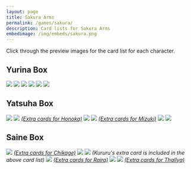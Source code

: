 ```yaml
---
layout: page
title: Sakura Arms
permalink: /games/sakura/
description: Card lists for Sakura Arms
embedimage: /img/embeds/sakura.png
---
```


Click through the preview images for the card list for each character.

<h2>Yurina Box</h2>
<a href="/img/sakura-arms/yurina-box/Himika.png"><img src="/img/sakura-arms/yurina-box/Himika-Preview.png"></a>
<a href="/img/sakura-arms/yurina-box/Oboro.png"><img src="/img/sakura-arms/yurina-box/Oboro-Preview.png"></a>
<a href="/img/sakura-arms/yurina-box/Shinra.png"><img src="/img/sakura-arms/yurina-box/Shinra-Preview.png"></a>
<a href="/img/sakura-arms/yurina-box/Tokoyo.png"><img src="/img/sakura-arms/yurina-box/Tokoyo-Preview.png"></a>
<a href="/img/sakura-arms/yurina-box/Yukihi.png"><img src="/img/sakura-arms/yurina-box/Yukihi-Preview.png"></a>
<a href="/img/sakura-arms/yurina-box/Yurina.png"><img src="/img/sakura-arms/yurina-box/Yurina-Preview.png"></a>

<h2>Yatsuha Box</h2>
<a href="/img/sakura-arms/yatsuha-box/Hatsumi.png"><img src="/img/sakura-arms/yatsuha-box/Hatsumi-Preview.png"></a>
<a href="/img/sakura-arms/yatsuha-box/Honoka.png"><img src="/img/sakura-arms/yatsuha-box/Honoka-Preview.png"></a>
<a href="/img/sakura-arms/yatsuha-box/Honoka Bonus Cards.png"><em>(Extra cards for Honoka)</em></a>
<a href="/img/sakura-arms/yatsuha-box/Korunu.png"><img src="/img/sakura-arms/yatsuha-box/Korunu-Preview.png"></a>
<a href="/img/sakura-arms/yatsuha-box/Mizuki.png"><img src="/img/sakura-arms/yatsuha-box/Mizuki-Preview.png"></a>
<a href="/img/sakura-arms/yatsuha-box/Mizuki Bonus Cards.png"><em>(Extra cards for Mizuki)</em></a>
<a href="/img/sakura-arms/yatsuha-box/Utsuro.png"><img src="/img/sakura-arms/yatsuha-box/Utsuro-Preview.png"></a>
<a href="/img/sakura-arms/yatsuha-box/Yatsuha.png"><img src="/img/sakura-arms/yatsuha-box/Yatsuha-Preview.png"></a>

<h2>Saine Box</h2>
<a href="/img/sakura-arms/saine-box/Chikage.png"><img src="/img/sakura-arms/saine-box/Chikage-Preview.png"></a>
<a href="/img/sakura-arms/saine-box/Chikage Bonus Cards.png"><em>(Extra cards for Chikage)</em></a>
<a href="/img/sakura-arms/saine-box/Hagane.png"><img src="/img/sakura-arms/saine-box/Hagane-Preview.png"></a>
<a href="/img/sakura-arms/saine-box/Kururu.png"><img src="/img/sakura-arms/saine-box/Kururu-Preview.png"></a>
<em>(Kururu's extra card is included in the above card list)</em>
<a href="/img/sakura-arms/saine-box/Raira.png"><img src="/img/sakura-arms/saine-box/Raira-Preview.png"></a>
<a href="/img/sakura-arms/saine-box/Raira Bonus Cards.png"><em>(Extra cards for Raira)</em></a>
<a href="/img/sakura-arms/saine-box/Saine.png"><img src="/img/sakura-arms/saine-box/Saine-Preview.png"></a>
<a href="/img/sakura-arms/saine-box/Thallya.png"><img src="/img/sakura-arms/saine-box/Thallya-Preview.png"></a>
<a href="/img/sakura-arms/saine-box/Thallya TransForm Cards.png"><em>(Extra cards for Thallya)</em></a>